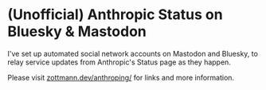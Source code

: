 # (Unofficial) Anthropic Status on Bluesky & Mastodon

I've set up automated social network accounts on Mastodon and Bluesky, to relay service updates from Anthropic's Status page as they happen.

Please visit [zottmann.dev/anthroping/](https://zottmann.dev/anthroping/) for links and more information.
